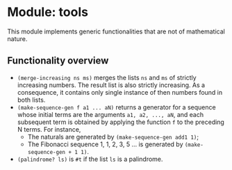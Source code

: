 # Module: tools

This module implements generic functionalities that are not of mathematical
nature.

## Functionality overview

* `(merge-increasing ns ms)` merges the lists `ns` and `ms` of strictly
  increasing numbers. The result list is also strictly increasing. As a
  consequence, it contains only single instance of then numbers found in both
  lists.
* `(make-sequence-gen f a1 ... aN)` returns a generator for a sequence whose
  initial terms are the arguments `a1, a2, ..., aN`, and each subsequent term is
  obtained by applying the function `f` to the preceding N terms. For instance,
    * The naturals are generated by `(make-sequence-gen add1 1)`;
    * The Fibonacci sequence 1, 1, 2, 3, 5 ... is generated by
      `(make-sequence-gen + 1 1)`.
* `(palindrome? ls)` is `#t` if the list `ls` is a palindrome.